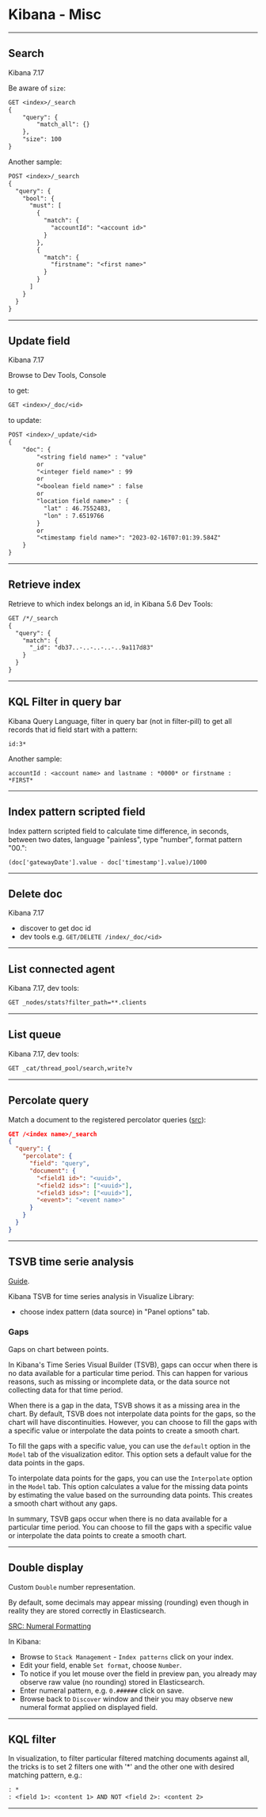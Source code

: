 # Kibana - Misc

---

## Search

Kibana 7.17

Be aware of `size`:

```txt
GET <index>/_search
{
    "query": {
        "match_all": {}
    },
    "size": 100
}
```

Another sample:

```txt
POST <index>/_search
{
  "query": {
    "bool": {
      "must": [
        {
          "match": {
            "accountId": "<account id>"
          }
        },
        {
          "match": {
            "firstname": "<first name>"
          }
        }
      ]
    }
  }
}
```

---

## Update field

Kibana 7.17

Browse to Dev Tools, Console

to get:

```txt
GET <index>/_doc/<id>
```

to update:

```txt
POST <index>/_update/<id>
{
    "doc": {
        "<string field name>" : "value"
        or
        "<integer field name>" : 99
        or
        "<boolean field name>" : false
        or
        "location field name>" : {
          "lat" : 46.7552483,
          "lon" : 7.6519766
        }
        or
        "<timestamp field name>": "2023-02-16T07:01:39.584Z"
    }
}
```

---

## Retrieve index

Retrieve to which index belongs an id, in Kibana 5.6 Dev Tools:

```txt
GET /*/_search
{
  "query": {
    "match": {
      "_id": "db37..-..-..-..-..9a117d83"
    }
  }
}
```

---

## KQL Filter in query bar

Kibana Query Language, filter in query bar (not in filter-pill) to get all records that id field start with a pattern:

```kql
id:3*
```

Another sample:

```kql
accountId : <account name> and lastname : *0000* or firstname : *FIRST*
```

---

## Index pattern scripted field

Index pattern scripted field to calculate time difference, in seconds, between two dates, language "painless", type "number", format pattern "00.":

```painless
(doc['gatewayDate'].value - doc['timestamp'].value)/1000
```

---

## Delete doc

Kibana 7.17

- discover to get doc id
- dev tools e.g. `GET/DELETE /index/_doc/<id>`

---

## List connected agent

Kibana 7.17, dev tools:

```txt
GET _nodes/stats?filter_path=**.clients
```

---

## List queue

Kibana 7.17, dev tools:

```txt
GET _cat/thread_pool/search,write?v
```

---

## Percolate query

Match a document to the registered percolator queries ([src](https://www.elastic.co/guide/en/elasticsearch/reference/current/query-dsl-percolate-query.html)):

```json
GET /<index name>/_search
{
  "query": {
    "percolate": {
      "field": "query",
      "document": {
        "<field1 id>": "<uuid>",
        "<field2 ids>": ["<uuid>"],
        "<field3 ids>": ["<uuid>"],
        "<event>": "<event name>"
      }
    }
  }
}
```

---

## TSVB time serie analysis

[Guide](https://www.elastic.co/guide/en/kibana/master/tsvb.html).

Kibana TSVB for time series analysis in Visualize Library:

- choose index pattern (data source) in "Panel options" tab.  

### Gaps

Gaps on chart between points.

In Kibana's Time Series Visual Builder (TSVB), gaps can occur when there is no data available for a particular time period. This can happen for various reasons, such as missing or incomplete data, or the data source not collecting data for that time period.

When there is a gap in the data, TSVB shows it as a missing area in the chart. By default, TSVB does not interpolate data points for the gaps, so the chart will have discontinuities. However, you can choose to fill the gaps with a specific value or interpolate the data points to create a smooth chart.

To fill the gaps with a specific value, you can use the `default` option in the `Model` tab of the visualization editor. This option sets a default value for the data points in the gaps.

To interpolate data points for the gaps, you can use the `Interpolate` option in the `Model` tab. This option calculates a value for the missing data points by estimating the value based on the surrounding data points. This creates a smooth chart without any gaps.

In summary, TSVB gaps occur when there is no data available for a particular time period. You can choose to fill the gaps with a specific value or interpolate the data points to create a smooth chart.

---

## Double display

Custom `Double` number representation.

By default, some decimals may appear missing (rounding) even though in reality they are stored correctly in Elasticsearch.

[SRC: Numeral Formatting](https://www.elastic.co/guide/en/kibana/7.17/numeral.html)

In Kibana:

- Browse to `Stack Management` - `Index patterns` click on your index.  
- Edit your field, enable `Set format`, choose `Number`.  
- To notice if you let mouse over the field in preview pan, you already may observe raw value (no rounding) stored in Elasticsearch.  
- Enter numeral pattern, e.g. `0.######` click on save.  
- Browse back to `Discover` window and their you may observe new numeral format applied on displayed field.

---

## KQL filter

In visualization, to filter particular filtered matching documents against all, the tricks is to set 2 filters one with '*' and the other one with desired matching pattern, e.g.:

```txt
: *
: <field 1>: <content 1> AND NOT <field 2>: <content 2>
```

---
